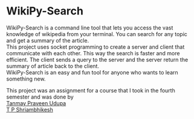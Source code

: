 <h1>WikiPy-Search</h1>

<p>
 WikiPy-Search is a command line tool that lets you access the vast knowledge of wikipedia from your terminal. You can search for any topic and get a summary of the article.<br/>
  This project uses socket programming to create a server and client that communicate with each other. This way the search is faster and more efficient. The client sends a query to the server and the server return the summary of article back to the client.<br/>
  WikiPy-Search is an easy and fun tool for anyone who wants to learn something new.
</p>

<p>
  This project was an assignment for a course that I took in the fourth semester and was done by<br/>
 <a href="https://github.com/TanmayUdupa">Tanmay Praveen Udupa</a> <br/>
 <a href="https://github.com/True-Fox">T P Shriambhikesh</a><br/>
</p>
